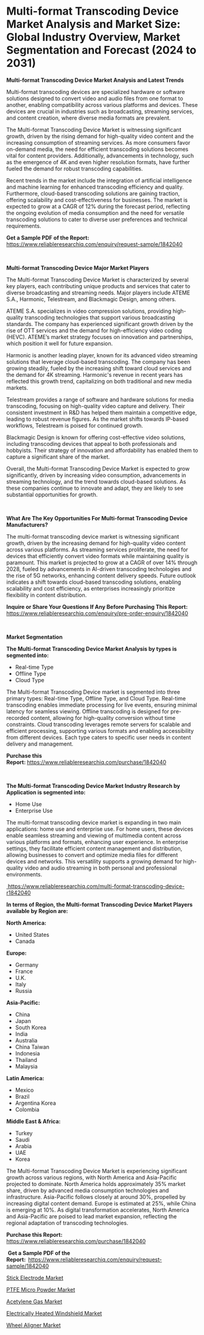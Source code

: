 <p><h1>Multi-format Transcoding Device Market Analysis and Market Size: Global Industry Overview, Market Segmentation and Forecast (2024 to 2031)</h1></p><p><strong>Multi-format Transcoding Device Market Analysis and Latest Trends</strong></p>
<p><p>Multi-format transcoding devices are specialized hardware or software solutions designed to convert video and audio files from one format to another, enabling compatibility across various platforms and devices. These devices are crucial in industries such as broadcasting, streaming services, and content creation, where diverse media formats are prevalent.</p><p>The Multi-format Transcoding Device Market is witnessing significant growth, driven by the rising demand for high-quality video content and the increasing consumption of streaming services. As more consumers favor on-demand media, the need for efficient transcoding solutions becomes vital for content providers. Additionally, advancements in technology, such as the emergence of 4K and even higher resolution formats, have further fueled the demand for robust transcoding capabilities.</p><p>Recent trends in the market include the integration of artificial intelligence and machine learning for enhanced transcoding efficiency and quality. Furthermore, cloud-based transcoding solutions are gaining traction, offering scalability and cost-effectiveness for businesses. The market is expected to grow at a CAGR of 12% during the forecast period, reflecting the ongoing evolution of media consumption and the need for versatile transcoding solutions to cater to diverse user preferences and technical requirements.</p></p>
<p><strong>Get a Sample PDF of the Report:&nbsp;</strong> <a href="https://www.reliableresearchiq.com/enquiry/request-sample/1842040?utm_campaign=1676&utm_medium=2&utm_source=Github&utm_content=ia&utm_term=16102024&utm_id=multi-format-transcoding-device">https://www.reliableresearchiq.com/enquiry/request-sample/1842040</a></p>
<p>&nbsp;</p>
<p><strong>Multi-format Transcoding Device Major Market Players</strong></p>
<p><p>The Multi-format Transcoding Device Market is characterized by several key players, each contributing unique products and services that cater to diverse broadcasting and streaming needs. Major players include ATEME S.A., Harmonic, Telestream, and Blackmagic Design, among others.</p><p>ATEME S.A. specializes in video compression solutions, providing high-quality transcoding technologies that support various broadcasting standards. The company has experienced significant growth driven by the rise of OTT services and the demand for high-efficiency video coding (HEVC). ATEME’s market strategy focuses on innovation and partnerships, which position it well for future expansion.</p><p>Harmonic is another leading player, known for its advanced video streaming solutions that leverage cloud-based transcoding. The company has been growing steadily, fueled by the increasing shift toward cloud services and the demand for 4K streaming. Harmonic's revenue in recent years has reflected this growth trend, capitalizing on both traditional and new media markets.</p><p>Telestream provides a range of software and hardware solutions for media transcoding, focusing on high-quality video capture and delivery. Their consistent investment in R&D has helped them maintain a competitive edge, leading to robust revenue figures. As the market shifts towards IP-based workflows, Telestream is poised for continued growth.</p><p>Blackmagic Design is known for offering cost-effective video solutions, including transcoding devices that appeal to both professionals and hobbyists. Their strategy of innovation and affordability has enabled them to capture a significant share of the market.</p><p>Overall, the Multi-format Transcoding Device Market is expected to grow significantly, driven by increasing video consumption, advancements in streaming technology, and the trend towards cloud-based solutions. As these companies continue to innovate and adapt, they are likely to see substantial opportunities for growth.</p></p>
<p>&nbsp;</p>
<p><strong>What Are The Key Opportunities For Multi-format Transcoding Device Manufacturers?</strong></p>
<p><p>The multi-format transcoding device market is witnessing significant growth, driven by the increasing demand for high-quality video content across various platforms. As streaming services proliferate, the need for devices that efficiently convert video formats while maintaining quality is paramount. This market is projected to grow at a CAGR of over 14% through 2028, fueled by advancements in AI-driven transcoding technologies and the rise of 5G networks, enhancing content delivery speeds. Future outlook indicates a shift towards cloud-based transcoding solutions, enabling scalability and cost efficiency, as enterprises increasingly prioritize flexibility in content distribution.</p></p>
<p><strong>Inquire or Share Your Questions If Any Before Purchasing This Report:</strong> <a href="https://www.reliableresearchiq.com/enquiry/pre-order-enquiry/1842040?utm_campaign=1676&utm_medium=2&utm_source=Github&utm_content=ia&utm_term=16102024&utm_id=multi-format-transcoding-device">https://www.reliableresearchiq.com/enquiry/pre-order-enquiry/1842040</a></p>
<p>&nbsp;</p>
<p><strong>Market Segmentation</strong></p>
<p><strong>The Multi-format Transcoding Device Market Analysis by types is segmented into:</strong></p>
<p><ul><li>Real-time Type</li><li>Offline Type</li><li>Cloud Type</li></ul></p>
<p><p>The Multi-format Transcoding Device market is segmented into three primary types: Real-time Type, Offline Type, and Cloud Type. Real-time transcoding enables immediate processing for live events, ensuring minimal latency for seamless viewing. Offline transcoding is designed for pre-recorded content, allowing for high-quality conversion without time constraints. Cloud transcoding leverages remote servers for scalable and efficient processing, supporting various formats and enabling accessibility from different devices. Each type caters to specific user needs in content delivery and management.</p></p>
<p><strong>Purchase this Report:&nbsp;</strong><a href="https://www.reliableresearchiq.com/purchase/1842040?utm_campaign=1676&utm_medium=2&utm_source=Github&utm_content=ia&utm_term=16102024&utm_id=multi-format-transcoding-device">https://www.reliableresearchiq.com/purchase/1842040</a></p>
<p>&nbsp;</p>
<p><strong>The Multi-format Transcoding Device Market Industry Research by Application is segmented into:</strong></p>
<p><ul><li>Home Use</li><li>Enterprise Use</li></ul></p>
<p><p>The multi-format transcoding device market is expanding in two main applications: home use and enterprise use. For home users, these devices enable seamless streaming and viewing of multimedia content across various platforms and formats, enhancing user experience. In enterprise settings, they facilitate efficient content management and distribution, allowing businesses to convert and optimize media files for different devices and networks. This versatility supports a growing demand for high-quality video and audio streaming in both personal and professional environments.</p></p>
<p><a href="https://www.reliableresearchiq.com/multi-format-transcoding-device-r1842040?utm_campaign=1676&utm_medium=2&utm_source=Github&utm_content=ia&utm_term=16102024&utm_id=multi-format-transcoding-device">&nbsp;https://www.reliableresearchiq.com/multi-format-transcoding-device-r1842040</a></p>
<p><strong>In terms of Region, the Multi-format Transcoding Device Market Players available by Region are:</strong></p>
<p>
    <p> <strong> North America: </strong>
        <ul>
            <li>United States</li>
            <li>Canada</li>
        </ul>
        </p> 
    <p> <strong> Europe: </strong>
        <ul>
            <li>Germany</li>
            <li>France</li>
            <li>U.K.</li>
            <li>Italy</li>
            <li>Russia</li>
        </ul>
        </p> 
    <p> <strong> Asia-Pacific: </strong>
        <ul>
            <li>China</li>
            <li>Japan</li>
            <li>South Korea</li>
            <li>India</li>
            <li>Australia</li>
            <li>China Taiwan</li>
            <li>Indonesia</li>
            <li>Thailand</li>
            <li>Malaysia</li>
        </ul>
        </p> 
    <p> <strong> Latin America: </strong>
        <ul>
            <li>Mexico</li>
            <li>Brazil</li>
            <li>Argentina Korea</li>
            <li>Colombia</li>
        </ul>
        </p> 
    <p> <strong> Middle East & Africa: </strong>
        <ul>
            <li>Turkey</li>
            <li>Saudi</li>
            <li>Arabia</li>
            <li>UAE</li>
            <li>Korea</li>
        </ul>
    </p>
    </p>
<p><p>The Multi-format Transcoding Device Market is experiencing significant growth across various regions, with North America and Asia-Pacific projected to dominate. North America holds approximately 35% market share, driven by advanced media consumption technologies and infrastructure. Asia-Pacific follows closely at around 30%, propelled by increasing digital content demand. Europe is estimated at 25%, while China is emerging at 10%. As digital transformation accelerates, North America and Asia-Pacific are poised to lead market expansion, reflecting the regional adaptation of transcoding technologies.</p></p>
<p><strong>Purchase this Report: </strong><a href="https://www.reliableresearchiq.com/purchase/1842040?utm_campaign=1676&utm_medium=2&utm_source=Github&utm_content=ia&utm_term=16102024&utm_id=multi-format-transcoding-device">https://www.reliableresearchiq.com/purchase/1842040</a></p>
<p>&nbsp;<strong>Get a Sample PDF of the Report:&nbsp;&nbsp;</strong><a href="https://www.reliableresearchiq.com/enquiry/request-sample/1842040?utm_campaign=1676&utm_medium=2&utm_source=Github&utm_content=ia&utm_term=16102024&utm_id=multi-format-transcoding-device">https://www.reliableresearchiq.com/enquiry/request-sample/1842040</a></p>
<p><strong></strong></p>
<p><p><a href="https://www.linkedin.com/pulse/stick-electrode-market-evolution-key-trends-regional-dynamics-wjidc?utm_campaign=1676&utm_medium=2&utm_source=Github&utm_content=ia&utm_term=16102024&utm_id=multi-format-transcoding-device">Stick Electrode Market</a></p><p><a href="https://www.linkedin.com/pulse/ptfe-micro-powder-market-trends-insights-type-application-analysis-1flnc?utm_campaign=1676&utm_medium=2&utm_source=Github&utm_content=ia&utm_term=16102024&utm_id=multi-format-transcoding-device">PTFE Micro Powder Market</a></p><p><a href="https://www.linkedin.com/pulse/acetylene-gas-market-trends-strategic-insights-2024-2031-sfy0c?utm_campaign=1676&utm_medium=2&utm_source=Github&utm_content=ia&utm_term=16102024&utm_id=multi-format-transcoding-device">Acetylene Gas Market</a></p><p><a href="https://www.linkedin.com/pulse/global-electrically-heated-windshield-nexus-sector-confluences-heywc?utm_campaign=1676&utm_medium=2&utm_source=Github&utm_content=ia&utm_term=16102024&utm_id=multi-format-transcoding-device">Electrically Heated Windshield Market</a></p><p><a href="https://www.linkedin.com/pulse/comprehensive-wheel-aligner-market-report-segmentation-type-usvbf?utm_campaign=1676&utm_medium=2&utm_source=Github&utm_content=ia&utm_term=16102024&utm_id=multi-format-transcoding-device">Wheel Aligner Market</a></p></p>